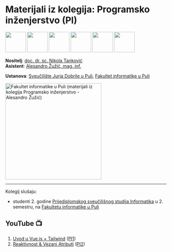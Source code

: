 # Materijali iz kolegija: Programsko inženjerstvo (PI)

<div >
  <img style="width: 64px; height: 64px;"
    src="https://github.com/user-attachments/assets/15437000-2cde-4b91-9e3c-a7bccc3343f0">
  <img style="width: 64px; height: 64px;"
    src="https://github.com/user-attachments/assets/7f8e9947-918b-4363-832c-aa4bb00d2803">
  <img style="width: 64px; height: 64px;"
    src="https://github.com/user-attachments/assets/e8074373-5a4e-4121-948e-5e51d91f4c0e">
  <img style="width: 64px; height: 64px;"
    src="https://github.com/user-attachments/assets/291508fa-ad61-42a3-8db6-967fbd4e0614">
  <img style="width: 64px; height: 64px;"
    src="https://github.com/user-attachments/assets/461d55d9-cf90-4d03-a528-7feb9dba51fa">
  <img style="width: 64px; height: 64px;"
    src="https://github.com/user-attachments/assets/694db151-c219-411d-939a-23c69e45c054">
</div>

**Nositelj**: [doc. dr. sc. Nikola Tanković](https://fipu.unipu.hr/fipu/nikola.tankovic)  
**Asistent**: [Alesandro Žužić, mag. inf.](https://fipu.unipu.hr/fipu/alesandro.zuzic)

**Ustanova**: [Sveučilište Jurja Dobrile u Puli](https://www.unipu.hr/), [Fakultet informatike u Puli](https://fipu.unipu.hr/)

<picture>
  <source media="(prefers-color-scheme: dark)" srcset="./Skripte/Logo/FIPU_UNIPU_white.png">
  <source media="(prefers-color-scheme: light)" srcset="./Skripte/Logo/FIPU_UNIPU">
  <img alt="Fakultet informatike u Puli (materijali iz kolegija Programsko inženjerstvo - Alesandro Žužić)" 
       src="./Skripte/Logo/FIPU_UNIPU_white" width="300">
</picture>

---

Kolegij slušaju:
- studenti 2. godine [Prijediplomskog sveučilišnog studija Informatika](https://fipu.unipu.hr/fipu/studijski_programi/preddiplomski_sveucilisni_studij_informatika) u 2. semestru, na [Fakultetu informatike u Puli](https://fipu.unipu.hr/fipu)

## YouTube 📺

1. [Uvod u Vue.js + Tailwind](https://www.youtube.com/watch?v=GxQ_rrqtgbo&list=PL3KdD7QwiDWqKtgfc-1WSPQaJB-MC_9oN&index=1) ([PI1](https://github.com/azuzic/FIPU-PI/tree/main/Skripte/Skripta%201.%20-%20Vue%20Osnove))
2. [Reaktivnost & Vezani Atributi](https://www.youtube.com/watch?v=4zqtpAsIVNs&list=PL3KdD7QwiDWqKtgfc-1WSPQaJB-MC_9oN&index=2) ([PI2](https://github.com/azuzic/FIPU-PI/tree/main/Skripte/Skripta%202.%20-%20Reaktivnost%20i%20Vezani%20Atributi))
